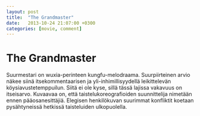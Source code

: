 ```yaml
---
layout: post
title:  "The Grandmaster"
date:   2013-10-24 21:07:00 +0300
categories: [movie, comment]
---
```


# The Grandmaster

Suurmestari on wuxia-perinteen kungfu-melodraama. Suurpiirteinen arvio näkee siinä itsekommentaarisen ja yli-inhimillisyydellä leikittelevän köysiavustetemppuilun. Siitä ei ole kyse, sillä tässä lajissa vakavuus on itseisarvo. Kuvaavaa on, että taistelukoreografioiden suunnittelija nimetään ennen pääosanesittäjiä. Elegisen henkilökuvan suurimmat konfliktit koetaan pysähtyneissä hetkissä taisteluiden ulkopuolella.

[//]: # "http://www.imdb.com/title/tt1462900/"